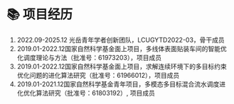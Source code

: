 # 📚 项目经历 
1. 2022.09-2025.12 光岳青年学者创新团队，LCUGYTD2022-03，骨干成员
2. 2019.01-2022.12国家自然科学基金面上项目，多线体表面贴装车间的智能优化调度理论与方法（批准号：61973203），项目成员
3. 2019.01-2022.12国家自然科学基金面上项目，求解连续环境下的多目标约束优化问题的进化算法研究（批准号：61966012），项目成员
4. 2019.01-2021.12国家自然科学基金青年项目，多模态多目标混合流水调度进化优化算法研究（批准号：61803192）, 项目成员
